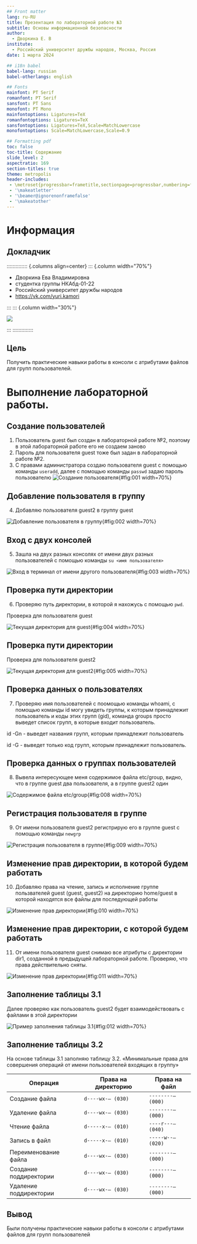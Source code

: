 ```yaml
---
## Front matter
lang: ru-RU
title: Презентация по лабораторной работе №3
subtitle: Основы информационной безопасности
author:
  - Дворкина Е. В
institute:
  - Российский университет дружбы народов, Москва, Россия
date: 1 марта 2024

## i18n babel
babel-lang: russian
babel-otherlangs: english

## Fonts
mainfont: PT Serif
romanfont: PT Serif
sansfont: PT Sans
monofont: PT Mono
mainfontoptions: Ligatures=TeX
romanfontoptions: Ligatures=TeX
sansfontoptions: Ligatures=TeX,Scale=MatchLowercase
monofontoptions: Scale=MatchLowercase,Scale=0.9

## Formatting pdf
toc: false
toc-title: Содержание
slide_level: 2
aspectratio: 169
section-titles: true
theme: metropolis
header-includes:
 - \metroset{progressbar=frametitle,sectionpage=progressbar,numbering=fraction}
 - '\makeatletter'
 - '\beamer@ignorenonframefalse'
 - '\makeatother'
---
```


# Информация

## Докладчик

:::::::::::::: {.columns align=center}
::: {.column width="70%"}

  * Дворкина Ева Владимировна
  * студентка группы НКАбд-01-22
  * Российский университет дружбы народов
  * <https://vk.com/yuri.kamori>

:::
::: {.column width="30%"}

![](./image/kulyabov.jpg)

:::
::::::::::::::

## Цель

Получить практические навыки работы в консоли с атрибутами файлов для групп пользователей.

# Выполнение лабораторной работы. 

## Создание пользователей

1. Пользователь guest был создан в лабораторной работе №2, поэтому в этой лабораторной работе его не создаем заново
2. Пароль для пользователя guest тоже был задан в лабораторной работе №2. 
3. С правами администратора создаю пользователя guest с помощью команды `useradd`, далее с помощью команды `passwd` задаю пароль пользователю 
![Создание пользователя](image/1.PNG){#fig:001 width=70%}

## Добавление пользователя в группу

4. Добавляю пользователя guest2 в группу guest 

![Добавление пользователя в группу](image/2.PNG){#fig:002 width=70%}

## Вход с двух консолей

5. Зашла на двух разных консолях от имени двух разных пользователей с помощью команды `su <имя пользователя>` 

![Вход в терминал от имени другого пользователя](image/3.PNG){#fig:003 width=70%}

## Проверка пути директории

6. Проверяю путь директории, в которой я нахожусь с помощью `pwd`.

Проверка для пользователя guest 

![Текущая директория для guest](image/4.PNG){#fig:004 width=70%}

## Проверка пути директории

Проверка для пользователя guest2

![Текущая директория для guest2](image/5.PNG){#fig:005 width=70%}

## Проверка данных о пользователях

7. Проверяю имя пользователей с поомощью команды whoami, с помощью команды id могу увидеть группы, к которым принадлежит пользователь и коды этих групп (gid), команда groups просто выведет список групп, в которые входит пользователь.

id -Gn - выведет названия групп, которым принадлежит пользователь

id -G - выведет только код групп, которым принадлежит пользователь. 

## Проверка данных о группах пользователей

8. Вывела интересующее меня содержимое файла etc/group, видно, что в группе guest два пользователя, а в группе guest2 один 

![Содержимое файла etc/group](./image/8.PNG){#fig:008 width=70%}

## Регистрация пользователя в группе

9. От имени пользователя guest2 регистрирую его в группе guest с помощью команды `newgrp` 

![Регистрация пользователя в группе](image/9.PNG){#fig:009 width=70%}

## Изменение прав директории, в которой будем работать

10. Добавляю права на чтение, запись и исполнение группе пользвателей guest (guest, guest2) на директорию home/guest в которой находятся все файлы для последующей работы 

![Изменение прав директории](image/10.PNG){#fig:010 width=70%}

## Изменение прав директории, с которой будем работать

11. От имени пользователя guest снимаю все атрибуты с директории dir1, созданной в предыдущей лабораторной работе. Проверяю, что права действительно сняты. 

![Изменение прав директории](image/11.PNG){#fig:011 width=70%}

## Заполнение таблицы 3.1

Далее проверяю как пользователь guest2 будет взаимодействовать с файлами в этой директории

![Пример заполнения таблицы 3.1](image/14.png){#fig:012 width=70%}

## Заполнение таблицы 3.2

На основе таблицы 3.1 заполняю таблицу 3.2. «Минимальные права для совершения операций от имени пользователей входящих в группу»

| Операция | Права на директорию | Права на файл |
|------------------------|---------------------------------|---------------------------|
| Создание файла | ```d----wx-— (030)``` | ```--------— (000)``` |
| Удаление файла | ```d----wx-— (030)``` | ```--------— (000)``` |
| Чтение файла | ```d-----x-— (010)``` | ```----r---— (040)``` |
| Запись в файл | ```d-----x-— (010)``` | ```-----w--— (020)``` |
| Переименование файла | ```d----wx-— (030)``` | ```--------— (000)``` |
| Создание поддиректории | ```d----wx-— (030)``` | ```--------— (000)``` |
| Удаление поддиректории | ```d----wx-— (030)``` | ```--------— (000)``` |

## Вывод

Были получены практические навыки работы в консоли с атрибутами файлов для групп пользователей
